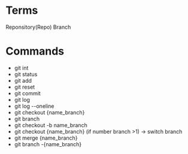 # Terms
Reponsitory(Repo)
Branch

# Commands

- git int
- git status
- git add
- git reset
- git commit
- git log
- git log --oneline
- git checkout {name_branch}
- git branch
- git checkout -b name_branch
- git checkout {name_branch} (if number branch >1) -> switch branch
- git merge {name_branch}
- git branch -{name_branch}